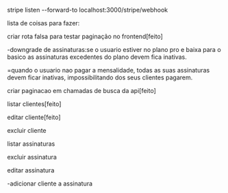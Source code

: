 stripe listen --forward-to localhost:3000/stripe/webhook

lista de coisas para fazer:

criar rota falsa para testar paginação no frontend[feito]

-downgrade de assinaturas:se o usuario estiver no plano pro e baixa para o basico as assinaturas excedentes do plano devem fica inativas.

=quando o usuario nao pagar a mensalidade, todas as suas assinaturas devem ficar inativas, impossibilitando dos seus clientes pagarem.

criar paginacao em chamadas de busca da api[feito]


listar clientes[feito]

editar cliente[feito]

excluir cliente

listar assinaturas

excluir assinatura

editar assinatura


-adicionar cliente a assinatura